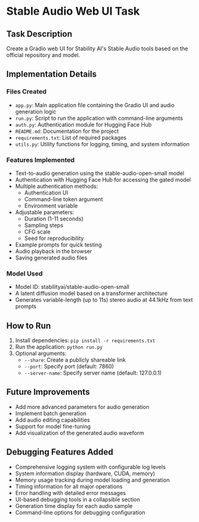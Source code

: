 # Stable Audio Web UI Task

## Task Description
Create a Gradio web UI for Stability AI's Stable Audio tools based on the official repository and model.

## Implementation Details

### Files Created
- `app.py`: Main application file containing the Gradio UI and audio generation logic
- `run.py`: Script to run the application with command-line arguments
- `auth.py`: Authentication module for Hugging Face Hub
- `README.md`: Documentation for the project
- `requirements.txt`: List of required packages
- `utils.py`: Utility functions for logging, timing, and system information

### Features Implemented
- Text-to-audio generation using the stable-audio-open-small model
- Authentication with Hugging Face Hub for accessing the gated model
- Multiple authentication methods:
  - Authentication UI
  - Command-line token argument
  - Environment variable
- Adjustable parameters:
  - Duration (1-11 seconds)
  - Sampling steps
  - CFG scale
  - Seed for reproducibility
- Example prompts for quick testing
- Audio playback in the browser
- Saving generated audio files

### Model Used
- Model ID: stabilityai/stable-audio-open-small
- A latent diffusion model based on a transformer architecture
- Generates variable-length (up to 11s) stereo audio at 44.1kHz from text prompts

## How to Run
1. Install dependencies: `pip install -r requirements.txt`
2. Run the application: `python run.py`
3. Optional arguments:
   - `--share`: Create a publicly shareable link
   - `--port`: Specify port (default: 7860)
   - `--server-name`: Specify server name (default: 127.0.0.1)

## Future Improvements
- Add more advanced parameters for audio generation
- Implement batch generation
- Add audio editing capabilities
- Support for model fine-tuning
- Add visualization of the generated audio waveform

## Debugging Features Added
- Comprehensive logging system with configurable log levels
- System information display (hardware, CUDA, memory)
- Memory usage tracking during model loading and generation
- Timing information for all major operations
- Error handling with detailed error messages
- UI-based debugging tools in a collapsible section
- Generation time display for each audio sample
- Command-line options for debugging configuration

